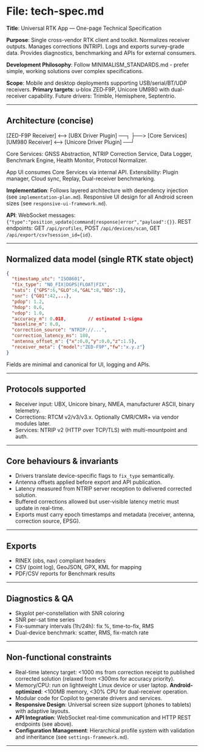 # File: tech-spec.md

**Title**: Universal RTK App — One-page Technical Specification

**Purpose**: Single cross-vendor RTK client and toolkit. Normalizes receiver outputs. Manages corrections (NTRIP). Logs and exports survey-grade data. Provides diagnostics, benchmarking and APIs for external consumers.

**Development Philosophy**: Follow MINIMALISM_STANDARDS.md - prefer simple, working solutions over complex specifications.

**Scope**: Mobile and desktop deployments supporting USB/serial/BT/UDP receivers. **Primary targets**: u‑blox ZED‑F9P, Unicore UM980 with dual-receiver capability. Future drivers: Trimble, Hemisphere, Septentrio.

---

## Architecture (concise)

[ZED-F9P Receiver] <--> [UBX Driver Plugin] ──┐
                                                ├──> [Core Services]
[UM980 Receiver] <--> [Unicore Driver Plugin] ──┘

Core Services: GNSS Abstraction, NTRIP Correction Service, Data Logger, Benchmark Engine, Health Monitor, Protocol Normalizer.

App UI consumes Core Services via internal API. Extensibility: Plugin manager, Cloud sync, Replay, Dual-receiver benchmarking.

**Implementation**: Follows layered architecture with dependency injection (see `implementation-plan.md`). Responsive UI design for all Android screen sizes (see `responsive-ui-framework.md`).

**API**: WebSocket messages: `{"type":"position_update|command|response|error","payload":{}}`. REST endpoints: GET `/api/profiles`, POST `/api/devices/scan`, GET `/api/export/csv?session_id={id}`.

---

## Normalized data model (single RTK state object)

```json
{
  "timestamp_utc": "ISO8601",
  "fix_type": "NO_FIX|DGPS|FLOAT|FIX",
  "sats": {"GPS":6,"GLO":4,"GAL":8,"BDS":3},
  "snr": {"G01":42,...},
  "pdop": 1.2,
  "hdop": 0.6,
  "vdop": 1.0,
  "accuracy_m": 0.018,        // estimated 1-sigma
  "baseline_m": 0.0,
  "correction_source": "NTRIP://...",
  "correction_latency_ms": 180,
  "antenna_offset_m": {"x":0.0,"y":0.0,"z":1.5},
  "receiver_meta": {"model":"ZED-F9P","fw":"x.y.z"}
}
```

Fields are minimal and canonical for UI, logging and APIs.

---

## Protocols supported

- Receiver input: UBX, Unicore binary, NMEA, manufacturer ASCII, binary telemetry.
- Corrections: RTCM v2/v3/v3.x. Optionally CMR/CMR+ via vendor modules later.
- Services: NTRIP v2 (HTTP over TCP/TLS) with multi-mountpoint and auth.

---

## Core behaviours & invariants

- Drivers translate device-specific flags to `fix_type` semantically.
- Antenna offsets applied before export and API publication.
- Latency measured from NTRIP server reception to delivered corrected solution.
- Buffered corrections allowed but user-visible latency metric must update in real-time.
- Exports must carry epoch timestamps and metadata (receiver, antenna, correction source, EPSG).

---

## Exports

- RINEX (obs, nav) compliant headers
- CSV (point log), GeoJSON, GPX, KML for mapping
- PDF/CSV reports for Benchmark results

---

## Diagnostics & QA

- Skyplot per-constellation with SNR coloring
- SNR per-sat time series
- Fix-summary intervals (1h/24h): fix %, time-to-fix, RMS
- Dual-device benchmark: scatter, RMS, fix-match rate

---

## Non-functional constraints

- Real-time latency target: <1000 ms from correction receipt to published corrected solution (relaxed from <300ms for accuracy priority).
- Memory/CPU: run on lightweight Linux device or user laptop. **Android-optimized**: <100MB memory, <30% CPU for dual-receiver operation.
- Modular code for Copilot to generate drivers and services.
- **Responsive Design**: Universal screen size support (phones to tablets) with adaptive layouts.
- **API Integration**: WebSocket real-time communication and HTTP REST endpoints (see above).
- **Configuration Management**: Hierarchical profile system with validation and inheritance (see `settings-framework.md`).

---